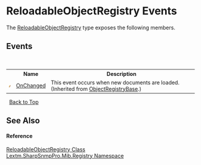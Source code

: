 # ReloadableObjectRegistry Events
 

The <a href="T_Lextm_SharpSnmpPro_Mib_Registry_ReloadableObjectRegistry">ReloadableObjectRegistry</a> type exposes the following members.


## Events
&nbsp;<table><tr><th></th><th>Name</th><th>Description</th></tr><tr><td>![Public event](media/pubevent.gif "Public event")</td><td><a href="E_Lextm_SharpSnmpPro_Mib_Registry_ObjectRegistryBase_OnChanged">OnChanged</a></td><td>
This event occurs when new documents are loaded.
 (Inherited from <a href="T_Lextm_SharpSnmpPro_Mib_Registry_ObjectRegistryBase">ObjectRegistryBase</a>.)</td></tr></table>&nbsp;
<a href="#reloadableobjectregistry-events">Back to Top</a>

## See Also


#### Reference
<a href="T_Lextm_SharpSnmpPro_Mib_Registry_ReloadableObjectRegistry">ReloadableObjectRegistry Class</a><br /><a href="N_Lextm_SharpSnmpPro_Mib_Registry">Lextm.SharpSnmpPro.Mib.Registry Namespace</a><br />
